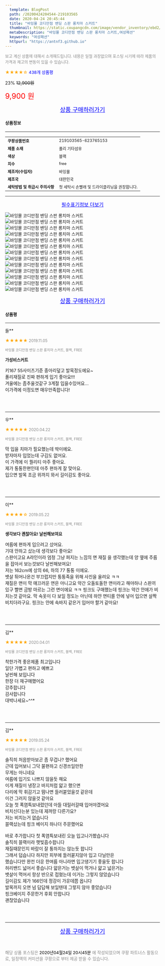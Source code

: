 ```yaml
---
  template: BlogPost
  path: /20200424204544-219103565
  date: 2020-04-24 20:45:44
  title: "바잉몰 코디만점 밴딩 스판 롱치마 스커트"
  thumbnail: https://static.coupangcdn.com/image/vendor_inventory/ebd2/21891608266db948ba8e4a1b1d451b0a4a09881ff758e2bacb74eff75bee.jpg
  metaDescription: "바잉몰 코디만점 밴딩 스판 롱치마 스커트,여성패션"
  keywords: "여성패션"
  httpurl: "https://antnf3.github.io"
---
```

  
<span style="color: #888;font-size:0.8rem">보고 계신 상품에 대해서 소개해드립니다.
내용은 일절 과장없으며 포스팅 시기에 따라 제품의 가격과 재고의 변동이 있을 수 있습니다.</span>
  
<span style="color: orange;">★★★★☆</span> <span style="color: blue;font-size: 0.85rem;">438개 상품평</span>

<span style="font-size: 0.9rem">23%</span> <span style="font-size: 0.9rem">~~12,900원~~</span>

<span style="color: red;font-size: 1.5rem;">9,900 원</span>



<p align="center"><a href="http://me2.do/x25Fo09h" style="font-size: 1.2rem; color: blue;">상품 구매하러가기</a></p>

#### 상품정보

---

|                  |                       |
| ---------------- | --------------------- |
| **<span style="font-size:0.8rem;">쿠팡상품번호</span>** | <span style="font-size:0.8rem;">219103565-623765153</span> |
| **<span style="font-size:0.8rem;">제품 소재</span>**    | <span style="font-size:0.8rem;">폴리 기타섬유</span>        |
| **<span style="font-size:0.8rem;">색상</span>**    | <span style="font-size:0.8rem;">블랙</span>        |
| **<span style="font-size:0.8rem;">치수</span>**    | <span style="font-size:0.8rem;">free</span>        |
| **<span style="font-size:0.8rem;">제조자(수입자)</span>**    | <span style="font-size:0.8rem;">바잉몰</span>        |
| **<span style="font-size:0.8rem;">제조국</span>**    | <span style="font-size:0.8rem;">대한민국</span>        |
| **<span style="font-size:0.8rem;">세탁방법 및 취급시 주의사항</span>**    | <span style="font-size:0.8rem;">첫 세탁시 손빨래 및 드라이클리닝을 권장합니다.</span>        |




---

<p align="center"><a href="http://me2.do/x25Fo09h" style="font-size: 1rem; color: blue;">필수표기정보 더보기</a></p>

![바잉몰 코디만점 밴딩 스판 롱치마 스커트](http://image1.coupangcdn.com/image/vendor_inventory/7101/2ba296596b68c1b2190d705e33662f4bd9bd568b06f70af80b5f6b3a24f6.png)
![바잉몰 코디만점 밴딩 스판 롱치마 스커트](http://image1.coupangcdn.com/image/vendor_inventory/8e0b/229bc7f76260411edcb0967f1322e06ed64b7bffbb50a659759f398566a1.jpeg)
![바잉몰 코디만점 밴딩 스판 롱치마 스커트](http://image1.coupangcdn.com/image/vendor_inventory/b673/59aac0fd8f5dd54e6710c92db26ec66285a981347249c041d3be5feb95a4.jpeg)
![바잉몰 코디만점 밴딩 스판 롱치마 스커트](http://image1.coupangcdn.com/image/vendor_inventory/64e6/a7fe75ab827b2cbb927e8e0f30bbf8e69c038a8dc5a213b63b1809adf74e.jpeg)
![바잉몰 코디만점 밴딩 스판 롱치마 스커트](http://image1.coupangcdn.com/image/vendor_inventory/84c5/3e9831daae47f567709c076a47515584b3e531dce6e7744e12e05a7c995d.jpeg)
![바잉몰 코디만점 밴딩 스판 롱치마 스커트](http://image1.coupangcdn.com/image/vendor_inventory/52b0/08ecd1b4315fd080a94f1eed6622cc606fe723fdadc9a35c4e3ec5a5915d.jpeg)
![바잉몰 코디만점 밴딩 스판 롱치마 스커트](http://image1.coupangcdn.com/image/vendor_inventory/0891/2f084f7c014e72c1f5cddd4aaa04ffbf213b958739db145f2d46a89c473e.jpeg)
![바잉몰 코디만점 밴딩 스판 롱치마 스커트](http://image1.coupangcdn.com/image/vendor_inventory/c5c5/4ce495dee05463c0925e16f338e28701abe47299558090bbe03aaba4fdda.jpeg)
![바잉몰 코디만점 밴딩 스판 롱치마 스커트](http://image1.coupangcdn.com/image/vendor_inventory/65d4/1a5ab9fd7ff1a0de1e3b4c74674d3bf502c50adf203e9dfecb739140b240.jpeg)
![바잉몰 코디만점 밴딩 스판 롱치마 스커트](http://image1.coupangcdn.com/image/vendor_inventory/c989/58d5b5932e7ff72392891c9310d3bdecaeb27cead01e23fad29ae643c8ee.jpeg)
![바잉몰 코디만점 밴딩 스판 롱치마 스커트](http://image1.coupangcdn.com/image/vendor_inventory/32ea/b4ba73e58840241b3f8b4a2bc7cef8c5d4fcb31138c38bedeb01ad70a124.jpeg)
![바잉몰 코디만점 밴딩 스판 롱치마 스커트](http://image1.coupangcdn.com/image/vendor_inventory/52cf/f4691ebdc373ff5118c6f8a094ecf80c953f005ce9fd3dc90f654988c73b.jpeg)
![바잉몰 코디만점 밴딩 스판 롱치마 스커트](http://thumbnail6.coupangcdn.com/thumbnails/remote/q89/image/vendor_inventory/360e/4d14880fb0b54fd7c33c17d0ee6886cb73b5913cbfad3ec3b3c7e89b7f11.jpg)

<p align="center"><a href="http://me2.do/x25Fo09h" style="font-size: 1.2rem; color: blue;">상품 구매하러가기</a></p>

#### 상품평
  
---
  
들**
    
<span style="color: orange;">★★★★★</span> <span style="font-size:0.8rem;color: #888;">2019.11.05</span>
    
<span style="color: #888;font-size:0.7rem">바잉몰 코디만점 밴딩 스판 롱치마 스커트, 블랙, FREE</span>
    
<span style="font-size:0.85rem">**가성비스커트**</span>
    
<span style="font-size: 0.9rem;">키167 55사이즈기준 종아리덮고 발목정도에요~<br/>폴리재질로 진짜 편하게 입기 좋아요!!!<br/>겨울에는 좀추울것같구 3계절 입을수있어요...<br/>이가격에 이정도면 매우만족합니다!</span>
    
<br>
<br>

---
  
우**
    
<span style="color: orange;">★★★★★</span> <span style="font-size:0.8rem;color: #888;">2020.04.22</span>
    
<span style="color: #888;font-size:0.7rem">바잉몰 코디만점 밴딩 스판 롱치마 스커트, 블랙, FREE</span>
    

    
<span style="font-size: 0.9rem;">막 입을 치마가 필요했는데 딱이에요. <br/>받자마자 입었는데 구김도 없어요. <br/>이 가격에 이 퀄리티 아주 좋아요. <br/>제가 통통한편인데 아주 편하게 잘 맞아요. <br/>입으면 발목 조금 위까지 와서 길이감도 좋아요.</span>
    
<br>
<br>

---
  
이**
    
<span style="color: orange;">★★★★☆</span> <span style="font-size:0.8rem;color: #888;">2019.05.22</span>
    
<span style="color: #888;font-size:0.7rem">바잉몰 코디만점 밴딩 스판 롱치마 스커트, 블랙, FREE</span>
    
<span style="font-size:0.85rem">**생각보다 괜찮아요! 날씬해보여요**</span>
    
<span style="font-size: 0.9rem;">여름에 편하게 입으려고 샀어요. <br/>기대 안하고 샀는데 생각보다 좋아요!<br/>스판이고요 A라인이라 엄청 그냥 퍼지는 느낌의 면 재질 을 생각했는데 양 옆에 주름을 잡아서 보는것보다 날씬해보여요!<br/>저는 162cm에 상의 66, 하의 77 통통 이에요. <br/>뱃살 튀어나온건 부끄럽지만 통통족을 위해 사진을 올려요 ㅋㅋ<br/>재질은 면이 막 매끄러운 면은 아니고요 약간 오돌토돌한 면이라고 해야하나 스판끼 있구 빨면 금방 마르는 그런 면이에요 ㅋㅋ 핑크도 구매했는데 핑크는 약간 안에가 비치는것 같아요. 막 속옷이 다 보일 정도는 아닌데 하얀 면티를 안에 넣어 입으면 살짝 비치더라구요. 핑크는 안에 속바지 같은거 입어야 할거 같아요!</span>
    
<br>
<br>

---
  
김**
    
<span style="color: orange;">★★★★★</span> <span style="font-size:0.8rem;color: #888;">2020.04.01</span>
    
<span style="color: #888;font-size:0.7rem">바잉몰 코디만점 밴딩 스판 롱치마 스커트, 블랙, FREE</span>
    

    
<span style="font-size: 0.9rem;">착한가격 좋은제품 최고입니다<br/>일단 가볍고 편하고 예쁘고<br/>날씬해 보입니다<br/>한장 더 재구매했어요<br/>강추합니다<br/>감사합니다<br/>대박나세요~^^*</span>
    
<br>
<br>

---
  
김**
    
<span style="color: orange;">★★★★★</span> <span style="font-size:0.8rem;color: #888;">2019.05.24</span>
    
<span style="color: #888;font-size:0.7rem">바잉몰 코디만점 밴딩 스판 롱치마 스커트, 블랙, FREE</span>
    

    
<span style="font-size: 0.9rem;">솔직히 처음받아보곤 좀 무겁나? 했어요<br/>근데 입어보니 그닥 불편하고 신경쓰일만한 <br/>무게는 아니네요<br/>여름에 입기도 나쁘지 않을듯 해요<br/>이게 재질이 냉장고 바지처럼 얇고 했으면 <br/>다리에 막 휘감기고 땀나면 들러붙었을것 같은데<br/>이건 그러지 않을것 같아요<br/>오늘 첫 폭염특보내렸던데 아들 대릴러갈때 입어야겠어요<br/>비치신다는분 있는데 제꺼랑 다른가요?<br/>저는 비치는거 없습니다<br/>블랙샀는데 핑크 베이지 하나더 주문했어요<br/><br/>바로 추가합니다 첫 폭염특보내린 오늘 입고나가봤습니다<br/>솔직히 블랙이라 햇빛흡수합니다 <br/>재질때문인지 바람이 잘 통하지는 않는듯 합니다<br/>그래서 덥습니다 하지만 피부에 들러붙지않아 입고 다닐만은<br/>했습니다만 완전 더운 한여름 아니라면 입고댕기기 좋을듯 합니다<br/>허리밴드 넓어서 좋습니다  얇은거는 뱃살이 먹거나 얇고 넓은거는<br/>뱃살이 먹어서 항상 반으로 접혔는데 이거는 그렇지 않았습니다<br/>길이감도 제가 166인데 정강이 가운데쯤 옵니다<br/>발목까지 오면 넘 답답해 보일텐데 그렇지 않아 좋았습니다<br/>핑크베이지 주문한거 후회 안합니다<br/>괜찮았습니다</span>
    
<br>
<br>


  
---
  
<p align="center"><a href="http://me2.do/x25Fo09h" style="font-size: 1.2rem; color: blue;">상품 구매하러가기</a></p>
  
<br>
  
<span style="font-size: 0.85rem; color: #888;">해당 상품 포스팅은 <span style="color: #000;"> 2020년04월24일 20시45분 </span> 에 작성되었으며 쿠팡 파트너스 활동으로, 일정액의 커미션을 쿠팡으로 부터 제공 받을 수 있습니다.</span>